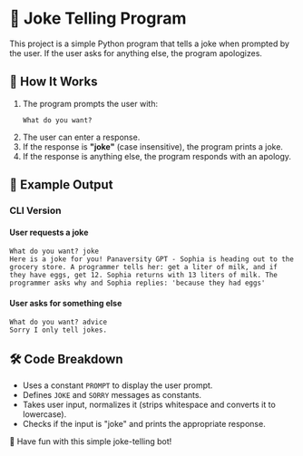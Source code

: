 # 🤖 Joke Telling Program

This project is a simple Python program that tells a joke when prompted by the user. If the user asks for anything else, the program apologizes.

## 📝 How It Works

1. The program prompts the user with:
   ```
   What do you want? 
   ```
2. The user can enter a response.
3. If the response is **"joke"** (case insensitive), the program prints a joke.
4. If the response is anything else, the program responds with an apology.

## 📌 Example Output

### CLI Version
#### **User requests a joke**
```
What do you want? joke
Here is a joke for you! Panaversity GPT - Sophia is heading out to the grocery store. A programmer tells her: get a liter of milk, and if they have eggs, get 12. Sophia returns with 13 liters of milk. The programmer asks why and Sophia replies: 'because they had eggs'
```

#### **User asks for something else**
```
What do you want? advice
Sorry I only tell jokes.
```

## 🛠️ Code Breakdown
- Uses a constant `PROMPT` to display the user prompt.
- Defines `JOKE` and `SORRY` messages as constants.
- Takes user input, normalizes it (strips whitespace and converts it to lowercase).
- Checks if the input is "joke" and prints the appropriate response.

🎉 Have fun with this simple joke-telling bot!

